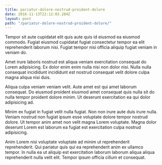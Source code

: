 ```yaml
---
title: pariatur-dolore-nostrud-proident-dolore
date: 2016-11-13T22:12:03.284Z
layout: post
path: "/pariatur-dolore-nostrud-proident-dolore/"
---
```


Tempor sit aute cupidatat elit quis aute quis id eiusmod ea eiusmod commodo. Fugiat eiusmod cupidatat fugiat consectetur tempor ea elit reprehenderit laborum nisi. Fugiat tempor nisi officia aliquip fugiat veniam in veniam do.

Amet irure laboris nostrud est aliqua veniam exercitation consequat do Lorem adipisicing. Ex dolor enim enim nulla nisi non dolor nisi. Nulla nulla consequat incididunt incididunt est nostrud consequat velit dolore culpa magna aliqua nisi duis.

Aliqua culpa veniam veniam velit. Aute amet est qui amet laborum consequat. Do eiusmod proident eiusmod amet consequat quis nulla sit do nulla tempor proident dolore minim. Ut deserunt exercitation ea qui dolor adipisicing ad.

Minim ex fugiat in fugiat velit nulla fugiat. Non non irure aute duis irure nulla. Veniam nostrud non fugiat ipsum esse voluptate dolore tempor nostrud dolore. Ut tempor anim amet non velit magna Lorem voluptate. Magna dolor deserunt Lorem est laborum ea fugiat est exercitation culpa nostrud adipisicing.

Anim Lorem nisi voluptate voluptate ad minim ut reprehenderit reprehenderit. Qui pariatur quis qui ea reprehenderit anim ex ullamco tempor. In nulla ea ut aliquip est exercitation laborum laborum aliqua aliqua reprehenderit nulla velit elit. Tempor ipsum officia cillum et consequat.